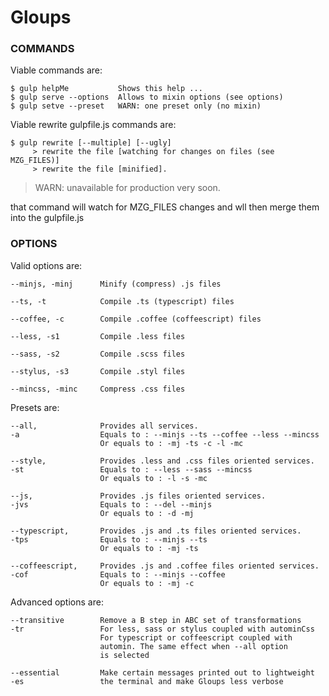 # Gloups
### COMMANDS
Viable commands are:

    $ gulp helpMe           Shows this help ...
    $ gulp serve --options  Allows to mixin options (see options)
    $ gulp setve --preset   WARN: one preset only (no mixin)

Viable rewrite gulpfile.js commands are:

    $ gulp rewrite [--multiple] [--ugly] 
         > rewrite the file [watching for changes on files (see MZG_FILES)]
         > rewrite the file [minified].

> WARN: unavailable for production very soon.

that command will watch for MZG_FILES changes and wll then merge them into the gulpfile.js


### OPTIONS

Valid options are:

    --minjs, -minj      Minify (compress) .js files

    --ts, -t            Compile .ts (typescript) files

    --coffee, -c        Compile .coffee (coffeescript) files

    --less, -s1         Compile .less files

    --sass, -s2         Compile .scss files

    --stylus, -s3       Compile .styl files

    --mincss, -minc     Compress .css files


Presets are:

    --all,              Provides all services.
    -a                  Equals to : --minjs --ts --coffee --less --mincss
                        Or equals to : -mj -ts -c -l -mc

    --style,            Provides .less and .css files oriented services.
    -st                 Equals to : --less --sass --mincss
                        Or equals to : -l -s -mc

    --js,               Provides .js files oriented services.
    -jvs                Equals to : --del --minjs
                        Or equals to : -d -mj

    --typescript,       Provides .js and .ts files oriented services.
    -tps                Equals to : --minjs --ts
                        Or equals to : -mj -ts

    --coffeescript,     Provides .js and .coffee files oriented services.
    -cof                Equals to : --minjs --coffee
                        Or equals to : -mj -c


Advanced options are:

    --transitive        Remove a B step in ABC set of transformations
    -tr                 For less, sass or stylus coupled with autominCss
                        For typescript or coffeescript coupled with
                        automin. The same effect when --all option 
                        is selected

    --essential         Make certain messages printed out to lightweight
    -es                 the terminal and make Gloups less verbose


